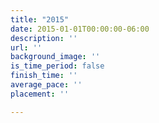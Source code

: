 ```yaml
---
title: "2015"
date: 2015-01-01T00:00:00-06:00
description: ''
url: ''
background_image: ''
is_time_period: false
finish_time: ''
average_pace: ''
placement: ''

---
```

